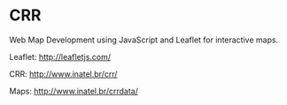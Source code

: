 # CRR

Web Map Development using JavaScript and Leaflet for interactive maps.

Leaflet: http://leafletjs.com/

CRR: http://www.inatel.br/crr/

Maps: http://www.inatel.br/crrdata/

